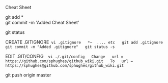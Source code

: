 Cheat Sheet


git add *  
git commit -m 'Added Cheat Sheet'  


git status  


CREATE .GITIGNORE```
vi .gitignore  
   *~  .... etc  
git add .gitignore  
git commit -m "Added .gitignore"  
git status -s```


EDIT .GIT/CONFIG``` 
vi ./.git/config  
   Change  
     url = https://github.com/sphughes/github_wiki.git  
   To  
     url = https://sphughes@github.com/sphughes/github_wiki.git```

git push origin master  
 
